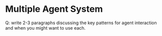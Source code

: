# Multiple Agent System

Q: write 2-3 paragraphs discussing the key patterns for agent interaction and when you might want to use each.